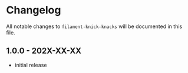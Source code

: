 # Changelog

All notable changes to `filament-knick-knacks` will be documented in this file.

## 1.0.0 - 202X-XX-XX

- initial release
